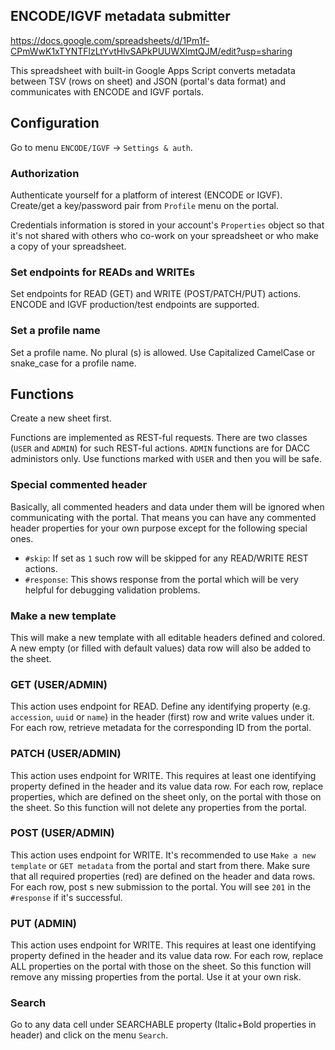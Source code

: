 ## ENCODE/IGVF metadata submitter

https://docs.google.com/spreadsheets/d/1Pm1f-CPmWwK1xTYNTFlzLtYvtHlvSAPkPUUWXlmtQJM/edit?usp=sharing

This spreadsheet with built-in Google Apps Script converts metadata between TSV (rows on sheet) and JSON (portal's data format) and communicates with ENCODE and IGVF portals.


## Configuration

Go to menu `ENCODE/IGVF` -> `Settings & auth`.


### Authorization

Authenticate yourself for a platform of interest (ENCODE or IGVF). Create/get a key/password pair from `Profile` menu on the portal.

Credentials information is stored in your account's `Properties` object so that it's not shared with others who co-work on your spreadsheet or who make a copy of your spreadsheet.


### Set endpoints for READs and WRITEs

Set endpoints for READ (GET) and WRITE (POST/PATCH/PUT) actions. ENCODE and IGVF production/test endpoints are supported.


### Set a profile name

Set a profile name. No plural (s) is allowed. Use Capitalized CamelCase or snake_case for a profile name.


## Functions


Create a new sheet first.

Functions are implemented as REST-ful requests. There are two classes (`USER` and `ADMIN`) for such REST-ful actions. `ADMIN` functions are for DACC administors only. Use functions marked with `USER` and then you will be safe.



### Special commented header

Basically, all commented headers and data under them will be ignored when communicating with the portal. That means you can have any commented header properties for your own purpose except for the following special ones.

- `#skip`: If set as `1` such row will be skipped for any READ/WRITE REST actions.
- `#response`: This shows response from the portal which will be very helpful for debugging validation problems.


### Make a new template

This will make a new template with all editable headers defined and colored. A new empty (or filled with default values) data row will also be added to the sheet. 


### GET (USER/ADMIN)

This action uses endpoint for READ. Define any identifying property (e.g. `accession`, `uuid` or `name`) in the header (first) row and write values under it. For each row, retrieve metadata for the corresponding ID from the portal.


### PATCH (USER/ADMIN)

This action uses endpoint for WRITE. This requires at least one identifying property defined in the header and its value data row. For each row, replace properties, which are defined on the sheet only, on the portal with those on the sheet. So this function will not delete any properties from the portal.


### POST (USER/ADMIN)

This action uses endpoint for WRITE. It's recommended to use `Make a new template` or `GET metadata` from the portal and start from there. Make sure that all required properties (red) are defined on the header and data rows. For each row, post s new submission to the portal. You will see `201` in the `#response` if it's successful.


### PUT (ADMIN)

This action uses endpoint for WRITE. This requires at least one identifying property defined in the header and its value data row. For each row, replace ALL properties on the portal with those on the sheet. So this function will remove any missing properties from the portal. Use it at your own risk.


### Search

Go to any data cell under SEARCHABLE property (Italic+Bold properties in header) and click on the menu `Search`.
